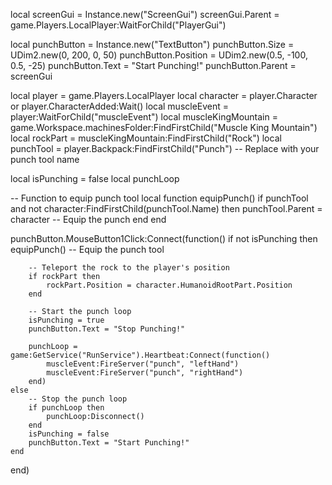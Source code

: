 local screenGui = Instance.new("ScreenGui")
screenGui.Parent = game.Players.LocalPlayer:WaitForChild("PlayerGui")

local punchButton = Instance.new("TextButton")
punchButton.Size = UDim2.new(0, 200, 0, 50)
punchButton.Position = UDim2.new(0.5, -100, 0.5, -25)
punchButton.Text = "Start Punching!"
punchButton.Parent = screenGui

local player = game.Players.LocalPlayer
local character = player.Character or player.CharacterAdded:Wait()
local muscleEvent = player:WaitForChild("muscleEvent")
local muscleKingMountain = game.Workspace.machinesFolder:FindFirstChild("Muscle King Mountain")
local rockPart = muscleKingMountain:FindFirstChild("Rock")
local punchTool = player.Backpack:FindFirstChild("Punch")  -- Replace with your punch tool name

local isPunching = false
local punchLoop

-- Function to equip punch tool
local function equipPunch()
    if punchTool and not character:FindFirstChild(punchTool.Name) then
        punchTool.Parent = character  -- Equip the punch
    end
end

punchButton.MouseButton1Click:Connect(function()
    if not isPunching then
        equipPunch()  -- Equip the punch tool

        -- Teleport the rock to the player's position
        if rockPart then
            rockPart.Position = character.HumanoidRootPart.Position
        end

        -- Start the punch loop
        isPunching = true
        punchButton.Text = "Stop Punching!"
        
        punchLoop = game:GetService("RunService").Heartbeat:Connect(function()
            muscleEvent:FireServer("punch", "leftHand")
            muscleEvent:FireServer("punch", "rightHand")
        end)
    else
        -- Stop the punch loop
        if punchLoop then
            punchLoop:Disconnect()
        end
        isPunching = false
        punchButton.Text = "Start Punching!"
    end
end)
